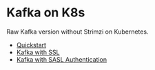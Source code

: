 # Kafka on K8s 

Raw Kafka version without Strimzi on Kubernetes.

- [Quickstart](./setup-local/README.md)
- [Kafka with SSL](./ssl/README.md)
- [Kafka with SASL Authentication](./sasl/README.md)